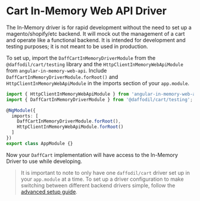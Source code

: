 # Cart In-Memory Web API Driver

The In-Memory driver is for rapid development without the need to set up a magento/shopify/etc backend. It will mock out the management of a cart and operate like a functional backend. It is intended for development and testing purposes; it is not meant to be used in production.

To set up, import the `DaffCartInMemoryDriverModule` from the `@daffodil/cart/testing` library and the `HttpClientInMemoryWebApiModule` from `angular-in-memory-web-api`.
 Include `DaffCartInMemoryDriverModule.forRoot()` and `HttpClientInMemoryWebApiModule` in the imports section of your `app.module`.

```typescript
import { HttpClientInMemoryWebApiModule } from 'angular-in-memory-web-api';
import { DaffCartInMemoryDriverModule } from '@daffodil/cart/testing';

@NgModule({
  imports: [
    DaffCartInMemoryDriverModule.forRoot(),
    HttpClientInMemoryWebApiModule.forRoot()
  ]
})
export class AppModule {}
```

Now your `DaffCart` implementation will have access to the In-Memory Driver to use while developing.

> It is important to note to only have one `daffodil/cart` driver set up in your `app.module` at a time. To set up a driver configuration to make switching between different backend drivers simple, follow the [advanced setup guide](). <!-- TODO: add multiple drivers guide -->
